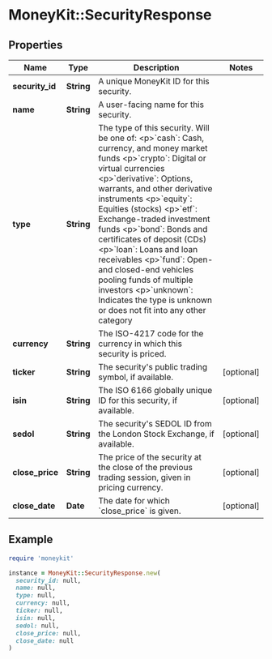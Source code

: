 # MoneyKit::SecurityResponse

## Properties

| Name | Type | Description | Notes |
| ---- | ---- | ----------- | ----- |
| **security_id** | **String** | A unique MoneyKit ID for this security. |  |
| **name** | **String** | A user-facing name for this security. |  |
| **type** | **String** | The type of this security.  Will be one of: &lt;p&gt;&#x60;cash&#x60;: Cash, currency, and money market funds &lt;p&gt;&#x60;crypto&#x60;: Digital or virtual currencies &lt;p&gt;&#x60;derivative&#x60;: Options, warrants, and other derivative instruments &lt;p&gt;&#x60;equity&#x60;: Equities (stocks) &lt;p&gt;&#x60;etf&#x60;: Exchange-traded investment funds &lt;p&gt;&#x60;bond&#x60;: Bonds and certificates of deposit (CDs) &lt;p&gt;&#x60;loan&#x60;: Loans and loan receivables &lt;p&gt;&#x60;fund&#x60;: Open- and closed-end vehicles pooling funds of multiple investors &lt;p&gt;&#x60;unknown&#x60;: Indicates the type is unknown or does not fit into any other category |  |
| **currency** | **String** | The ISO-4217 code for the currency in which this security is priced. |  |
| **ticker** | **String** | The security&#39;s public trading symbol, if available. | [optional] |
| **isin** | **String** | The ISO 6166 globally unique ID for this security, if available. | [optional] |
| **sedol** | **String** | The security&#39;s SEDOL ID from the London Stock Exchange, if available. | [optional] |
| **close_price** | **String** | The price of the security at the close of the previous trading session, given in pricing currency. | [optional] |
| **close_date** | **Date** | The date for which &#x60;close_price&#x60; is given. | [optional] |

## Example

```ruby
require 'moneykit'

instance = MoneyKit::SecurityResponse.new(
  security_id: null,
  name: null,
  type: null,
  currency: null,
  ticker: null,
  isin: null,
  sedol: null,
  close_price: null,
  close_date: null
)
```

